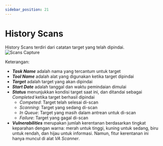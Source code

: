 ```yaml
---
sidebar_position: 21
---
```


# History Scans
History Scans terdiri dari catatan target yang telah dipindai.
![Scans Capture](/img/capture/scans.png)

Keterangan:
- ***Task Name*** adalah nama yang tercantum untuk target
- ***Tool Name*** adalah alat yang digunakan ketika target dipindai
- ***Target*** adalah target yang akan dipindai
- ***Start Date*** adalah tanggal dan waktu pemindaian dimulai
- ***Status*** menunjukkan kondisi target saat ini, dan ditandai sebagai *Completed* ketika target berhasil dipindai
    - *Competed*: Target telah selesai di-scan
    - *Scanning*:  Target yang sedang di-scan
    - *In Queue*: Target yang masih dalam antrean untuk di-scan
    - *Failure*: Target yang gagal di-scan
- ***Vulnerabilities*** merupakan jumlah kerentanan berdasarkan tingkat keparahan dengan warna: merah untuk tinggi, kuning untuk sedang, biru untuk rendah, dan hijau untuk informasi. Namun, fitur kerentanan ini hanya muncul di alat *VA Scanner*.